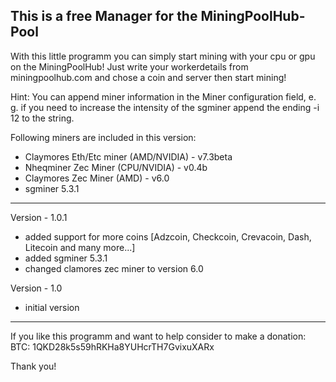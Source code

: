 This is a free Manager for the MiningPoolHub-Pool
--------------

With this little programm you can simply start mining with your cpu or gpu on the MiningPoolHub!
Just write your workerdetails from miningpoolhub.com and chose a coin and server then start mining!

Hint: You can append miner information in the Miner configuration field, 
e. g. if you need to increase the intensity of the sgminer append the ending -i 12 to the string.

Following miners are included in this version:
- Claymores Eth/Etc miner (AMD/NVIDIA) - v7.3beta
- Nheqminer Zec Miner (CPU/NVIDIA) - v0.4b
- Claymores Zec Miner (AMD) - v6.0
- sgminer 5.3.1

--------------
Version - 1.0.1
- added support for more coins [Adzcoin, Checkcoin, Crevacoin, Dash, Litecoin and many more...]
- added sgminer 5.3.1
- changed clamores zec miner to version 6.0

Version - 1.0
- initial version
--------------

If you like this programm and want to help consider to make a donation:
BTC: 1QKD28k5s59hRKHa8YUHcrTH7GvixuXARx

Thank you!
